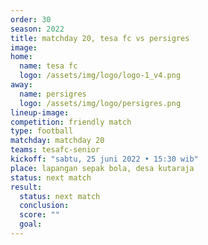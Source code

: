 ```yaml
---
order: 30
season: 2022
title: matchday 20, tesa fc vs persigres
image: 
home:
  name: tesa fc
  logo: /assets/img/logo/logo-1_v4.png
away:
  name: persigres
  logo: /assets/img/logo/persigres.png
lineup-image:
competition: friendly match
type: football
matchday: matchday 20
teams: tesafc-senior
kickoff: "sabtu, 25 juni 2022 • 15:30 wib"
place: lapangan sepak bola, desa kutaraja
status: next match
result: 
  status: next match
  conclusion: 
  score: ""
  goal:
---
```


